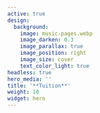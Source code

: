 ```yaml
---
active: true
design:
  background:
    image: music-pages.webp
    image_darken: 0.3
    image_parallax: true
    image_position: right
    image_size: cover
    text_color_light: true
headless: true
hero_media: ''
title: '**Tuition**'
weight: 10
widget: hero
---
```


